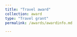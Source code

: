 ```yaml
---
title: "Travel award"
collection: award
type: "Travel grant"
permalink: /awards/awardinfo.md

---
```

